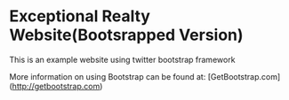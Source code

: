 # Exceptional Realty Website(Bootsrapped Version)

This is an example website using twitter bootstrap framework

More information on using Bootstrap can be found at: [GetBootstrap.com] (http://getbootstrap.com)